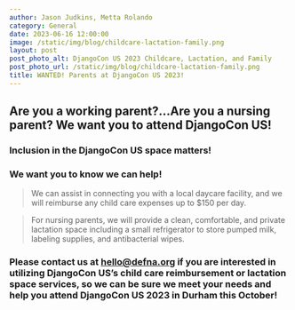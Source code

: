 ```yaml
---
author: Jason Judkins, Metta Rolando
category: General
date: 2023-06-16 12:00:00
image: /static/img/blog/childcare-lactation-family.png
layout: post
post_photo_alt: DjangoCon US 2023 Childcare, Lactation, and Family
post_photo_url: /static/img/blog/childcare-lactation-family.png
title: WANTED! Parents at DjangoCon US 2023!
---
```


## Are you a working parent?…Are you a nursing parent? We want you to attend DjangoCon US! 

### Inclusion in the DjangoCon US space matters! 

### We want you to know we can help!

> We can assist in connecting you with a local daycare facility, and we will reimburse any child care expenses up to $150 per day.

> For nursing parents, we will provide a clean, comfortable, and private lactation space including a small refrigerator to store pumped milk, labeling supplies, and antibacterial wipes.

### Please contact us at [hello@defna.org](mailto:hello@defna.org) if you are interested in utilizing DjangoCon US’s child care reimbursement or lactation space services, so we can be sure we meet your needs and help you attend DjangoCon US 2023 in Durham this October!
